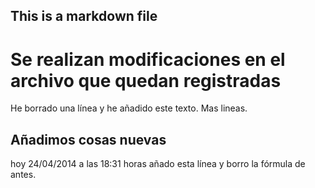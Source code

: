 ## This is a markdown file


# Se realizan modificaciones en el archivo que quedan registradas

He borrado una línea y he añadido este texto.
Mas lineas.

## Añadimos cosas nuevas
hoy 24/04/2014 a las 18:31 horas añado esta línea y borro la fórmula de antes.

